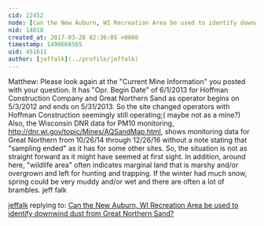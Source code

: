 ```yaml
---
cid: 22452
node: [Can the New Auburn, WI Recreation Area be used to identify downwind dust from Great Northern Sand?](../notes/mathew/03-15-2017/can-the-new-auburn-wi-recreation-area-be-used-to-identify-downwind-dust-from-great-northern-sand)
nid: 14018
created_at: 2017-03-28 02:36:05 +0000
timestamp: 1490668565
uid: 451611
author: [jeffalk](../profile/jeffalk)
---
```


Matthew: Please look again at the "Current Mine Information" you posted with your question. It has "Opr. Begin Date" of 6/1/2013 for Hoffman Construction Company and Great Northern Sand as operator begins on 5/3/2012 and ends on 5/31/2013. So the site changed operators with Hoffman Construction seemingly still operating;( maybe not as a mine?) Also, the Wisconsin DNR data for PM10 monitoring, http://dnr.wi.gov/topic/Mines/AQSandMap.html, shows monitoring data for Great Northern from 10/26/14 through 12/26/16 without a note stating that "sampling ended" as it has for some other sites. So, the situation is not as straight forward as it might have seemed at first sight. In addition, around here, "wildlife area" often indicates marginal land that is marshy and/or overgrown and left for hunting and trapping. If the winter had much snow, spring could be very muddy and/or wet and there are often a lot of brambles. 
jeff falk

[jeffalk](../profile/jeffalk) replying to: [Can the New Auburn, WI Recreation Area be used to identify downwind dust from Great Northern Sand?](../notes/mathew/03-15-2017/can-the-new-auburn-wi-recreation-area-be-used-to-identify-downwind-dust-from-great-northern-sand)

